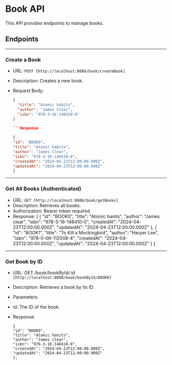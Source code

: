 # Book API

This API provides endpoints to manage books.

## Endpoints

---

### Create a Book

- URL: `POST [http://localhost:8080/book/createBook]`
- Description: Creates a new book.
- Request Body:

  ````json
  {
    "title": "Atomic habits",
    "author": "James Clear",
    "isbn": "978-3-16-148410-0"
  }

  ```Response

  {
  "id": "BOOK0",
  "title": "Atomic habits",
  "author": "James Clear",
  "isbn": "978-3-16-148410-0",
  "createdAt": "2024-04-23T12:00:00.000Z",
  "updatedAt": "2024-04-23T12:00:00.000Z"
  }
  ````

---

### Get All Books (Authenticated)

- URL: `GET [http://localhost:8080/book/getBooks]`
- Description: Retrieves all books.
- Authorization: Bearer token required.
- Response:
  [
  {
  "id": "BOOK0",
  "title": "Atomic hanits",
  "author": "James clear",
  "isbn": "978-3-16-148410-0",
  "createdAt": "2024-04-23T12:00:00.000Z",
  "updatedAt": "2024-04-23T12:00:00.000Z"
  },
  {
  "id": "BOOK1",
  "title": "To Kill a Mockingbird",
  "author": "Harper Lee",
  "isbn": "978-0-06-112008-4",
  "createdAt": "2024-04-23T12:00:00.000Z",
  "updatedAt": "2024-04-23T12:00:00.000Z"
  }
  ]

---

### Get Book by ID

- URL: GET /book/bookById/:id
  `[http://localhost:8080/book/bookById/BOOK0]`
- Description: Retrieves a book by its ID.
- Parameters:
- id: The ID of the book.
- Response:

  ```Response
  {
  "id": "BOOK0",
  "title": "Atomic hanits",
  "author": "James clear",
  "isbn": "978-3-16-148410-0",
  "createdAt": "2024-04-23T12:00:00.000Z",
  "updatedAt": "2024-04-23T12:00:00.000Z"
  },
  ```
